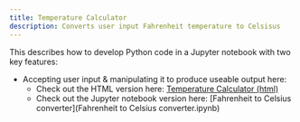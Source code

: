 ```yaml
---
title: Temperature Calculator
description: Converts user input Fahrenheit temperature to Celsisus
---
```


This describes how to develop Python code in a Jupyter notebook with two key features:
 - Accepting user input & manipulating it to produce useable output here:
   -  Check out the HTML version here: [Temperature Calculator (html)](Module2Assignment-Gordon.html)
   -  Check out the Jupyter notebook version here: [Fahrenheit to Celsius converter](Fahrenheit to Celsius converter.ipynb)
   
